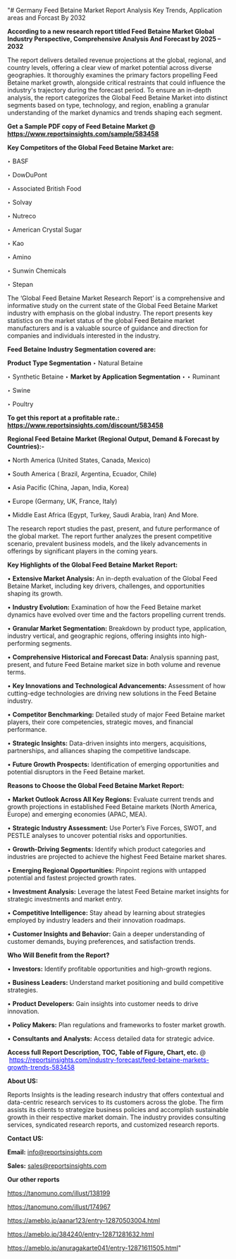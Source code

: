 "# Germany Feed Betaine Market Report Analysis Key Trends, Application areas and Forcast By 2032

<strong>According to a new research report titled Feed Betaine Market Global Industry Perspective, Comprehensive Analysis And Forecast by 2025 – 2032</strong>

The report delivers detailed revenue projections at the global, regional, and country levels, offering a clear view of market potential across diverse geographies. It thoroughly examines the primary factors propelling Feed Betaine market growth, alongside critical restraints that could influence the industry's trajectory during the forecast period. To ensure an in-depth analysis, the report categorizes the Global Feed Betaine Market into distinct segments based on type, technology, and region, enabling a granular understanding of the market dynamics and trends shaping each segment.

<strong>Get a Sample PDF copy of Feed Betaine Market </strong><strong>@<a href=https://www.reportsinsights.com/sample/583458 style=color:#0000ff;> https://www.reportsinsights.com/sample/583458</a></strong></font>

<strong>Key Competitors of the Global Feed Betaine Market are:</strong>

‣ BASF

‣ DowDuPont

‣ Associated British Food

‣ Solvay

‣ Nutreco

‣ American Crystal Sugar

‣ Kao

‣ Amino

‣ Sunwin Chemicals

‣ Stepan

The ‘Global Feed Betaine Market Research Report’ is a comprehensive and informative study on the current state of the Global Feed Betaine Market industry with emphasis on the global industry. The report presents key statistics on the market status of the global Feed Betaine market manufacturers and is a valuable source of guidance and direction for companies and individuals interested in the industry.

<strong>Feed Betaine Industry Segmentation covered are:</strong>

<strong>Product Type Segmentation</strong>
‣
Natural Betaine

‣ Synthetic Betaine
‣ 
<strong>Market by Application Segmentation</strong>
‣
‣  Ruminant

‣ Swine

‣ Poultry

<strong>To get this report at a profitable rate.: <a href=https://www.reportsinsights.com/discount/583458 style=color:#0000ff;>https://www.reportsinsights.com/discount/583458</a></strong></font>

<strong>Regional Feed Betaine Market (Regional Output, Demand &amp; Forecast by Countries):-</strong>

• North America (United States, Canada, Mexico)

• South America ( Brazil, Argentina, Ecuador, Chile)

• Asia Pacific (China, Japan, India, Korea)

• Europe (Germany, UK, France, Italy)

• Middle East Africa (Egypt, Turkey, Saudi Arabia, Iran) And More.

The research report studies the past, present, and future performance of the global market. The report further analyzes the present competitive scenario, prevalent business models, and the likely advancements in offerings by significant players in the coming years.

<strong>Key Highlights of the Global Feed Betaine Market Report:</strong>

• <strong>Extensive Market Analysis:</strong> An in-depth evaluation of the Global Feed Betaine Market, including key drivers, challenges, and opportunities shaping its growth.

• <strong>Industry Evolution:</strong> Examination of how the Feed Betaine market dynamics have evolved over time and the factors propelling current trends.

• <strong>Granular Market Segmentation:</strong> Breakdown by product type, application, industry vertical, and geographic regions, offering insights into high-performing segments.

• <strong>Comprehensive Historical and Forecast Data:</strong> Analysis spanning past, present, and future Feed Betaine market size in both volume and revenue terms.

• <strong>Key Innovations and Technological Advancements:</strong> Assessment of how cutting-edge technologies are driving new solutions in the Feed Betaine industry.

• <strong>Competitor Benchmarking:</strong> Detailed study of major Feed Betaine market players, their core competencies, strategic moves, and financial performance.

• <strong>Strategic Insights:</strong> Data-driven insights into mergers, acquisitions, partnerships, and alliances shaping the competitive landscape.

• <strong>Future Growth Prospects:</strong> Identification of emerging opportunities and potential disruptors in the Feed Betaine market.

<strong>Reasons to Choose the Global Feed Betaine Market Report:</strong>

• <strong>Market Outlook Across All Key Regions:</strong> Evaluate current trends and growth projections in established Feed Betaine markets (North America, Europe) and emerging economies (APAC, MEA).

• <strong>Strategic Industry Assessment:</strong> Use Porter’s Five Forces, SWOT, and PESTLE analyses to uncover potential risks and opportunities.

• <strong>Growth-Driving Segments:</strong> Identify which product categories and industries are projected to achieve the highest Feed Betaine market shares.

• <strong>Emerging Regional Opportunities:</strong> Pinpoint regions with untapped potential and fastest projected growth rates.

• <strong>Investment Analysis:</strong> Leverage the latest Feed Betaine market insights for strategic investments and market entry.

• <strong>Competitive Intelligence:</strong> Stay ahead by learning about strategies employed by industry leaders and their innovation roadmaps.

• <strong>Customer Insights and Behavior:</strong> Gain a deeper understanding of customer demands, buying preferences, and satisfaction trends.

<strong>Who Will Benefit from the Report?</strong>

• <strong>Investors:</strong> Identify profitable opportunities and high-growth regions.

• <strong>Business Leaders:</strong> Understand market positioning and build competitive strategies.

• <strong>Product Developers:</strong> Gain insights into customer needs to drive innovation.

• <strong>Policy Makers:</strong> Plan regulations and frameworks to foster market growth.

• <strong>Consultants and Analysts:</strong> Access detailed data for strategic advice.
</ul>
<strong>Access full Report Description, TOC, Table of Figure, Chart, etc. </strong>@  <a href=https://reportsinsights.com/industry-forecast/feed-betaine-markets-growth-trends-583458 style=color:#0000ff;>https://reportsinsights.com/industry-forecast/feed-betaine-markets-growth-trends-583458</a></font>

<strong><strong>About US</strong>:</strong>

Reports Insights is the leading research industry that offers contextual and data-centric research services to its customers across the globe. The firm assists its clients to strategize business policies and accomplish sustainable growth in their respective market domain. The industry provides consulting services, syndicated research reports, and customized research reports.

<strong>Contact US:</strong>

<p class=""""><b>Email:</b> <a href=mailto:info@reportsinsights.com>info@reportsinsights.com</a></p>
<p class=""""><b>Sales:</b> <a href=mailto:sales@reportsinsights.com>sales@reportsinsights.com</a></p>

<strong>Our other reports</strong>

<a href=https://tanomuno.com/illust/138199>https://tanomuno.com/illust/138199</a>

<a href=https://tanomuno.com/illust/174967>https://tanomuno.com/illust/174967</a>

<a href=https://ameblo.jp/aanar123/entry-12870503004.html>https://ameblo.jp/aanar123/entry-12870503004.html</a>

<a href=https://ameblo.jp/384240/entry-12871281632.html>https://ameblo.jp/384240/entry-12871281632.html</a>

<a href=https://ameblo.jp/anuragakarte041/entry-12871611505.html>https://ameblo.jp/anuragakarte041/entry-12871611505.html</a>"
